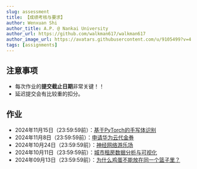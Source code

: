 ```yaml
---
slug: assessment
title: 【成绩考核与要求】
author: Wenxuan Shi
author_title: A.P. @ Nankai University
author_url: https://github.com/walkman617/walkman617
author_image_url: https://avatars.githubusercontent.com/u/9105499?v=4
tags: [assignments]
---
```



## 注意事项
- 每次作业的**提交截止日期**非常关键！！
- 延迟提交会有比较重的扣分。

## 作业
- 2024年11月15日（23:59:59前）：[基于PyTorch的手写体识别](/blog/Problem4)
- 2024年11月8日（23:59:59前）：[申请华为云代金券](/blog/HuaweiCloud)
- 2024年10月24日（23:59:59前）：[神经网络游乐场](/blog/Problem3)
- 2024年10月11日（23:59:59前）：[城市租房数据分析与可视化](/blog/Problem2)
- 2024年09月13日（23:59:59前）：[为什么鸡蛋不能放在同一个篮子里？](/blog/Problem1)